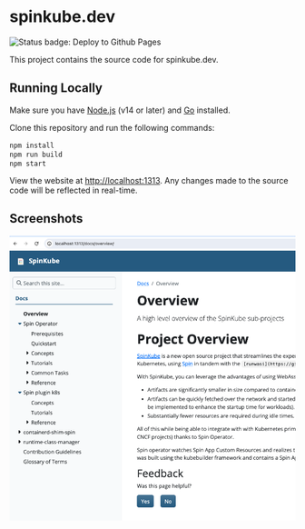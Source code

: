 # spinkube.dev

![Status badge: Deploy to Github Pages](https://github.com/spinkube/documentation/actions/workflows/deploy.yaml/badge.svg)

This project contains the source code for spinkube.dev.

## Running Locally

Make sure you have [Node.js](http://nodejs.org/) (v14 or later) and [Go](https://golang.org) installed.

Clone this repository and run the following commands:

```console
npm install
npm run build
npm start
```

View the website at <http://localhost:1313>. Any changes made to the source code will be reflected in real-time.

## Screenshots

![Screenshot of the SpinKube documentation, taken 2024-02-19](assets/images/docs-screenshot-2024-02-19.png)
